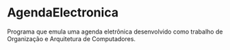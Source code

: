 # AgendaElectronica
Programa que emula uma agenda eletrônica desenvolvido como trabalho de Organização e Arquitetura de Computadores.
